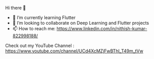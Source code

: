 Hi there 👋


- 🌱 I’m currently learning Flutter 
- 👯 I’m looking to collaborate on Deep Learning and Flutter projects
- 📫 How to reach me: https://www.linkedin.com/in/nithish-kumar-822998188/

Check out my YouTube Channel : https://www.youtube.com/channel/UCd4XcMZjFwBThl_T49m_tVw
